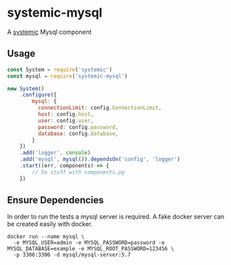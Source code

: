 # systemic-mysql
A [systemic](https://github.com/guidesmiths/systemic) Mysql component

## Usage
```js
const System = require('systemic')
const mysql = require('systemic-mysql')

new System()
    .configure({
        mysql: {
          connectionLimit: config.ConnectionLimit,
          host: config.host,
          user: config.user,
          password: config.password,
          database: config.database,
        }
    })
    .add('logger', console)
    .add('mysql', mysql()).dependsOn('config', 'logger')
    .start((err, components) => {
        // Do stuff with components.pg
    })
```

## Ensure Dependencies

In order to run the tests a mysql server is required. A fake docker server can be created easily with docker.

```
docker run --name mysql \
  -e MYSQL_USER=admin -e MYSQL_PASSWORD=password -e MYSQL_DATABASE=example -e MYSQL_ROOT_PASSWORD=123456 \
  -p 3306:3306 -d mysql/mysql-server:5.7
```
